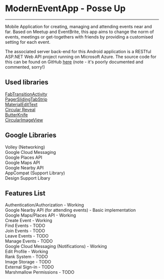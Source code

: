 # ModernEventApp - Posse Up
-----------
Mobile Application for creating, managing and attending events near and far. Based on Meetup and EventBrite, 
this app aims to change the norm of events, meetings or get-togethers with friends by providing a customised setting 
for each event.

The associated server back-end for this Android application is a RESTful ASP.NET Web API project running on Microsoft Azure.
The source code for this can be found on GitHub [here](https://github.com/DarkNormal/PosseNetAPIApp) (note - it's poorly documented and commented, sorry!)



Used libraries
-----------
[FabTransitionActivity](https://github.com/coyarzun89/FabTransitionActivity)<br>
[PagerSlidingTabStrip](https://github.com/jpardogo/PagerSlidingTabStrip)<br>
[MaterialEditText](https://github.com/rengwuxian/MaterialEditText)<br>
[Circular Reveal](https://github.com/ozodrukh/CircularReveal)<br>
[ButterKnife](https://github.com/JakeWharton/butterknife)<br>
[CircularImageView](https://github.com/lopspower/CircularImageView)<br>

Google Libraries
-----------
Volley (Networking)<br>
Google Cloud Messaging<br>
Google Places API<br>
Google Maps API<br>
Google Nearby API<br>
AppCompat (Support Library)<br>
Design Support Libary<br>

Features List
-----------
Authentication/Authorization - Working <br>
Google Nearby API (for attending events) - Basic implementation <br>
Google Maps/Places API - Working <br>
Create Event - Working <br>
Find Events - TODO <br>
Join Events - TODO <br>
Leave Events - TODO <br>
Manage Events - TODO <br>
Google Cloud Messaging (Notifications) - Working <br>
Edit Profile - Working <br>
Rank System - TODO <br>
Image Storage - TODO <br>
External Sign-in - TODO <br>
Marshmallow Permissions - TODO <br>



